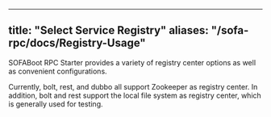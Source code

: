 
---
title: "Select Service Registry"
aliases: "/sofa-rpc/docs/Registry-Usage"
---


SOFABoot RPC Starter provides a variety of registry center options as well as convenient configurations.

Currently, bolt, rest, and dubbo all support Zookeeper as registry center. In addition, bolt and rest support the local file system as registry center, which is generally used for testing.